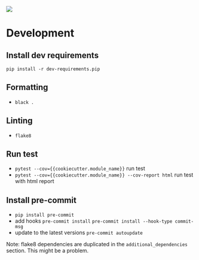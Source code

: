 ![](https://img.shields.io/badge/code%20style-black-000000.svg)

# Development

## Install dev requirements
`pip install -r dev-requirements.pip`

## Formatting
- `black .`

## Linting
- `flake8`

## Run test
- `pytest --cov={{cookiecutter.module_name}}` run test
- `pytest --cov={{cookiecutter.module_name}} --cov-report html` run test with html report

## Install pre-commit
- `pip install pre-commit`
- add hooks
  `pre-commit install`
  `pre-commit install --hook-type commit-msg`
- update to the latest versions `pre-commit autoupdate`

Note:
flake8 dependencies are duplicated in the `additional_dependencies` section.
This might be a problem.
